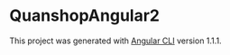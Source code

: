 # QuanshopAngular2

This project was generated with [Angular CLI](https://github.com/angular/angular-cli) version 1.1.1.


